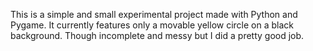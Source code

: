 This is a simple and small experimental project made with Python and Pygame. It currently features only a movable yellow circle on a black background. 
Though incomplete and messy but I did a pretty good job.
